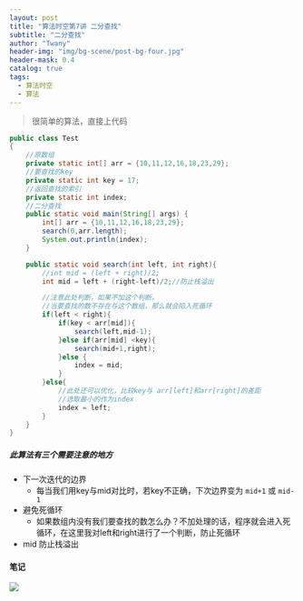 ```yaml
---
layout: post
title: "算法时空第7讲 二分查找"
subtitle: "二分查找"
author: "Twany"
header-img: "img/bg-scene/post-bg-four.jpg"
header-mask: 0.4
catalog: true
tags:
  - 算法时空
  - 算法
---
```


> 很简单的算法，直接上代码

```java
public class Test
{
    //原数组
    private static int[] arr = {10,11,12,16,18,23,29};
    //要查找的key
    private static int key = 17;
    //返回查找的索引
    private static int index;
    //二分查找
    public static void main(String[] args) {
        int[] arr = {10,11,12,16,18,23,29};
        search(0,arr.length);
        System.out.println(index);
    }

    public static void search(int left, int right){
        //int mid = (left + right)/2;
        int mid = left + (right-left)/2;//防止栈溢出

        //注意此处判断，如果不加这个判断。
        //当要查找的数不存在与这个数组，那么就会陷入死循环
        if(left < right){
            if(key < arr[mid]){
                search(left,mid-1);
            }else if(arr[mid] <key){
                search(mid+1,right);
            }else {
                index = mid;
            }
        }else{
            //此处还可以优化，比较key与 arr[left]和arr[right]的差距
            //选取最小的作为index
            index = left;
        }
    }
}
```

##### 此算法有三个需要注意的地方
- 下一次迭代的边界
  - 每当我们用key与mid对比时，若key不正确，下次边界变为 `mid+1` 或 `mid-1`
- 避免死循环
  - 如果数组内没有我们要查找的数怎么办？不加处理的话，程序就会进入死循环，在这里我对left和right进行了一个判断，防止死循环
- mid 防止栈溢出

#### 笔记
![](https://i.loli.net/2019/07/18/5d2ff3ad480d774365.jpg)
